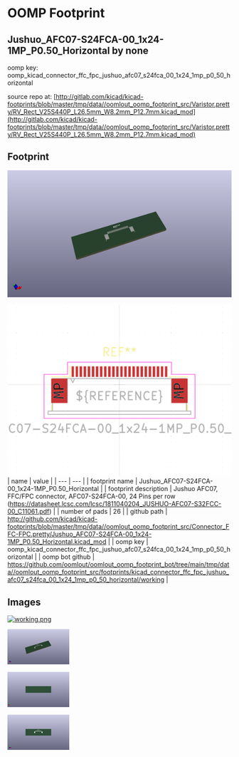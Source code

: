 # OOMP Footprint  
## Jushuo_AFC07-S24FCA-00_1x24-1MP_P0.50_Horizontal  by none  
  
oomp key: oomp_kicad_connector_ffc_fpc_jushuo_afc07_s24fca_00_1x24_1mp_p0_50_horizontal  
  
source repo at: [http://gitlab.com/kicad/kicad-footprints/blob/master/tmp/data//oomlout_oomp_footprint_src/Varistor.pretty/RV_Rect_V25S440P_L26.5mm_W8.2mm_P12.7mm.kicad_mod](http://gitlab.com/kicad/kicad-footprints/blob/master/tmp/data//oomlout_oomp_footprint_src/Varistor.pretty/RV_Rect_V25S440P_L26.5mm_W8.2mm_P12.7mm.kicad_mod)  
## Footprint  
  
[![working_kicad_pcb_3d.png](working_kicad_pcb_3d_600.png)](working_kicad_pcb_3d.png)  
  
[![working.png](working_600.png)](working.png)  
| name | value | 
| --- | --- | 
| footprint name | Jushuo_AFC07-S24FCA-00_1x24-1MP_P0.50_Horizontal | 
| footprint description | Jushuo AFC07, FFC/FPC connector, AFC07-S24FCA-00, 24 Pins per row (https://datasheet.lcsc.com/lcsc/1811040204_JUSHUO-AFC07-S32FCC-00_C11061.pdf) | 
| number of pads | 26 | 
| github path | http://github.com/kicad/kicad-footprints/blob/master/tmp/data//oomlout_oomp_footprint_src/Connector_FFC-FPC.pretty/Jushuo_AFC07-S24FCA-00_1x24-1MP_P0.50_Horizontal.kicad_mod | 
| oomp key | oomp_kicad_connector_ffc_fpc_jushuo_afc07_s24fca_00_1x24_1mp_p0_50_horizontal | 
| oomp bot github | https://github.com/oomlout/oomlout_oomp_footprint_bot/tree/main/tmp/data//oomlout_oomp_footprint_src/footprints/kicad_connector_ffc_fpc_jushuo_afc07_s24fca_00_1x24_1mp_p0_50_horizontal/working | 
## Images  
  
[![working.png](working_140.png)](working.png)  
  
[![working_kicad_pcb_3d.png](working_kicad_pcb_3d_140.png)](working_kicad_pcb_3d.png)  
  
[![working_kicad_pcb_3d_back.png](working_kicad_pcb_3d_back_140.png)](working_kicad_pcb_3d_back.png)  
  
[![working_kicad_pcb_3d_front.png](working_kicad_pcb_3d_front_140.png)](working_kicad_pcb_3d_front.png)  

